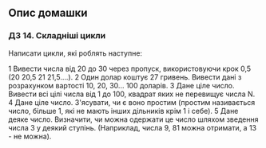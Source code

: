 ## Опис домашки

### ДЗ 14. Складніші цикли 

Написати цикли, які роблять наступне:

1 Вивести числа від 20 до 30 через пропуск, використовуючи крок 0,5 (20 20,5 21 21,5….).
2 Один долар коштує 27 гривень. Вивести дані з розрахунком вартості 10, 20, 30... 100 доларів.
3 Дане ціле число. Вивести всі цілі числа від 1 до 100, квадрат яких не перевищує числа N.
4 Дане ціле число. З'ясувати, чи є воно простим (простим називається число, більше 1, які не мають інших дільників крім 1 і себе).
5 Дане деяке число. Визначити, чи можна одержати це число шляхом зведення числа 3 у деякий ступінь. (Наприклад, числа 9, 81 можна отримати, а 13 - не можна).
